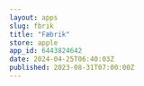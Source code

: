 ```yaml
---
layout: apps
slug: fbrik
title: "Fæbrik"
store: apple
app_id: 6443824642
date: 2024-04-25T06:40:03Z
published: 2023-08-31T07:00:00Z
---
```

